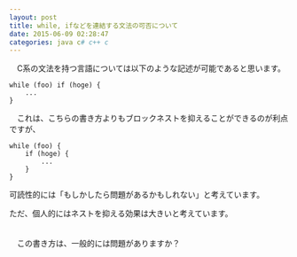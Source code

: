 ```yaml
---
layout: post
title: while, ifなどを連結する文法の可否について
date: 2015-06-09 02:28:47
categories: java c# c++ c
---
```

<!-- {% raw %} -->
<p>　C系の文法を持つ言語については以下のような記述が可能であると思います。</p>

<pre><code>while (foo) if (hoge) {
    ...
}
</code></pre>

<p>　これは、こちらの書き方よりもブロックネストを抑えることができるのが利点ですが、</p>

<pre><code>while (foo) {
    if (hoge) {
        ...
    }
}
</code></pre>

<p>可読性的には「もしかしたら問題があるかもしれない」と考えています。</p>

<p>ただ、個人的にはネストを抑える効果は大きいと考えています。</p>

<p>　<br>
　この書き方は、一般的には問題がありますか？</p>
<!-- {% endraw %} -->
